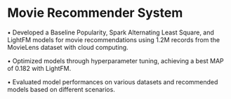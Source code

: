# Movie Recommender System 
•	Developed a Baseline Popularity, Spark Alternating Least Square, and LightFM models for movie recommendations using 1.2M records from the MovieLens dataset with cloud computing.

•	Optimized models through hyperparameter tuning, achieving a best MAP of 0.182 with LightFM. 

•	Evaluated model performances on various datasets and recommended models based on different scenarios.
